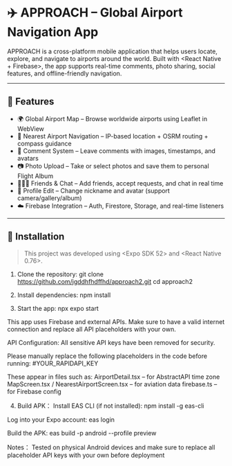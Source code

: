 # ✈️ APPROACH – Global Airport Navigation App

APPROACH is a cross-platform mobile application that helps users locate, explore, and navigate to airports around the world. Built with <React Native + Firebase>, the app supports real-time comments, photo sharing, social features, and offline-friendly navigation.

---

## 📱 Features

- 🌍 Global Airport Map – Browse worldwide airports using Leaflet in WebView
- 📍 Nearest Airport Navigation – IP-based location + OSRM routing + compass guidance
- 💬 Comment System – Leave comments with images, timestamps, and avatars
- 📷 Photo Upload – Take or select photos and save them to personal Flight Album
- 🧑‍🤝‍🧑 Friends & Chat – Add friends, accept requests, and chat in real time
- 👤 Profile Edit – Change nickname and avatar (support camera/gallery/album)
- ☁️ Firebase Integration – Auth, Firestore, Storage, and real-time listeners

---

## 🚀 Installation

> This project was developed using <Expo SDK 52> and <React Native 0.76>.

1. Clone the repository:
git clone https://github.com/jgddhfhdffhd/approach2.git
cd approach2

2. Install dependencies:
npm install

3. Start the app:
npx expo start

This app uses Firebase and external APIs. Make sure to have a valid internet connection and replace all API placeholders with your own.

API Configuration:
All sensitive API keys have been removed for security.

Please manually replace the following placeholders in the code before running:
#YOUR_RAPIDAPI_KEY

These appear in files such as:
AirportDetail.tsx – for AbstractAPI time zone
MapScreen.tsx / NearestAirportScreen.tsx – for aviation data
firebase.ts – for Firebase config

4. Build APK：
Install EAS CLI (if not installed):
npm install -g eas-cli

Log into your Expo account:
eas login

Build the APK:
eas build -p android --profile preview

Notes：
Tested on physical Android devices and make sure to replace all placeholder API keys with your own before deployment


